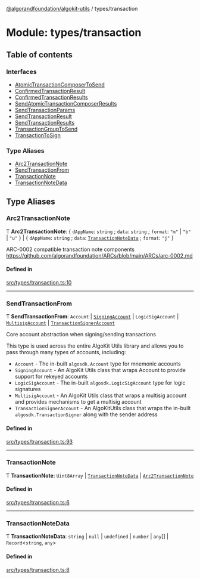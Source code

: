 [@algorandfoundation/algokit-utils](../README.md) / types/transaction

# Module: types/transaction

## Table of contents

### Interfaces

- [AtomicTransactionComposerToSend](../interfaces/types_transaction.AtomicTransactionComposerToSend.md)
- [ConfirmedTransactionResult](../interfaces/types_transaction.ConfirmedTransactionResult.md)
- [ConfirmedTransactionResults](../interfaces/types_transaction.ConfirmedTransactionResults.md)
- [SendAtomicTransactionComposerResults](../interfaces/types_transaction.SendAtomicTransactionComposerResults.md)
- [SendTransactionParams](../interfaces/types_transaction.SendTransactionParams.md)
- [SendTransactionResult](../interfaces/types_transaction.SendTransactionResult.md)
- [SendTransactionResults](../interfaces/types_transaction.SendTransactionResults.md)
- [TransactionGroupToSend](../interfaces/types_transaction.TransactionGroupToSend.md)
- [TransactionToSign](../interfaces/types_transaction.TransactionToSign.md)

### Type Aliases

- [Arc2TransactionNote](types_transaction.md#arc2transactionnote)
- [SendTransactionFrom](types_transaction.md#sendtransactionfrom)
- [TransactionNote](types_transaction.md#transactionnote)
- [TransactionNoteData](types_transaction.md#transactionnotedata)

## Type Aliases

### Arc2TransactionNote

Ƭ **Arc2TransactionNote**: { `dAppName`: `string` ; `data`: `string` ; `format`: ``"m"`` \| ``"b"`` \| ``"u"``  } \| { `dAppName`: `string` ; `data`: [`TransactionNoteData`](types_transaction.md#transactionnotedata) ; `format`: ``"j"``  }

ARC-0002 compatible transaction note components https://github.com/algorandfoundation/ARCs/blob/main/ARCs/arc-0002.md

#### Defined in

[src/types/transaction.ts:10](https://github.com/algorandfoundation/algokit-utils-ts/blob/main/src/types/transaction.ts#L10)

___

### SendTransactionFrom

Ƭ **SendTransactionFrom**: `Account` \| [`SigningAccount`](../classes/types_account.SigningAccount.md) \| `LogicSigAccount` \| [`MultisigAccount`](../classes/types_account.MultisigAccount.md) \| [`TransactionSignerAccount`](../interfaces/types_account.TransactionSignerAccount.md)

Core account abstraction when signing/sending transactions

This type is used across the entire AlgoKit Utils library and allows you to pass through
many types of accounts, including:
* `Account` - The in-built `algosdk.Account` type for mnemonic accounts
* `SigningAccount` - An AlgoKit Utils class that wraps Account to provide support for rekeyed accounts
* `LogicSigAccount` - The in-built `algosdk.LogicSigAccount` type for logic signatures
* `MultisigAccount` - An AlgoKit Utils class that wraps a multisig account and provides mechanisms to get a multisig account
* `TransactionSignerAccount` - An AlgoKitUtils class that wraps the in-built `algosdk.TransactionSigner` along with the sender address

#### Defined in

[src/types/transaction.ts:93](https://github.com/algorandfoundation/algokit-utils-ts/blob/main/src/types/transaction.ts#L93)

___

### TransactionNote

Ƭ **TransactionNote**: `Uint8Array` \| [`TransactionNoteData`](types_transaction.md#transactionnotedata) \| [`Arc2TransactionNote`](types_transaction.md#arc2transactionnote)

#### Defined in

[src/types/transaction.ts:6](https://github.com/algorandfoundation/algokit-utils-ts/blob/main/src/types/transaction.ts#L6)

___

### TransactionNoteData

Ƭ **TransactionNoteData**: `string` \| ``null`` \| `undefined` \| `number` \| `any`[] \| `Record`<`string`, `any`\>

#### Defined in

[src/types/transaction.ts:8](https://github.com/algorandfoundation/algokit-utils-ts/blob/main/src/types/transaction.ts#L8)
